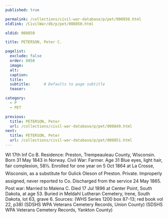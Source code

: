 ```yaml
---
published: true

permalink: /collections/civil-war-database/p/pet/008850.html
oldlink: /CivilWar/db/p/pet/008850.html

oldid: 008850

title: PETERSON, Peter C.

pagelist:
  exclude: false
  order: 8850
  image: 
  alt:
  caption:
  title:
  subtitle:      # Defaults to page subtitle
  teaser:

category: 
  - P 
  - PET

previous:
  title: PETERSON, Peter
  url: /collections/civil-war-database/p/pet/008849.html  
next:
  title: PETERSON, Peter
  url: /collections/civil-war-database/p/pet/008851.html   
---
```

WI 17th Inf Co B. Residence: Preston, Trempeauleau County, Wisconsin. Born 31 May 1843 in Norway. Civil War: Farmer. Age 31 Blue eyes, light hair, fair complexion, 5&#146;8&frac12;&#148;. Enrolled for one year on 5 Oct 1864 at La Crosse, Wisconsin, as a substitute for Gulick Oleson of Preston. Private. &#147;Improperly assigned, never reported to Co.&#148; Discharged from the service 24 May 1865. Post war: Married to Malena C. Died 17 Jul 1896 at Center Point, South Dakota, at age 53. Buried in Meldahl Lutheran Cemetery, Irene, South Dakota, lot 63, grave 6. Sources: (WHS Series 1200 box 87-13; red book vol 22, p38) (SDSHS WPA Veterans Cemetery Records, Union County) (SDSHS WPA Veterans Cemetery Records, Yankton County)